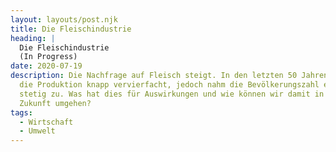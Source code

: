 ```yaml
---
layout: layouts/post.njk
title: Die Fleischindustrie
heading: |
  Die Fleischindustrie 
  (In Progress)
date: 2020-07-19
description: Die Nachfrage auf Fleisch steigt. In den letzten 50 Jahren hat sich
  die Produktion knapp vervierfacht, jedoch nahm die Bevölkerungszahl ebenfalls
  stetig zu. Was hat dies für Auswirkungen und wie können wir damit in der
  Zukunft umgehen?
tags:
  - Wirtschaft
  - Umwelt
---
```

